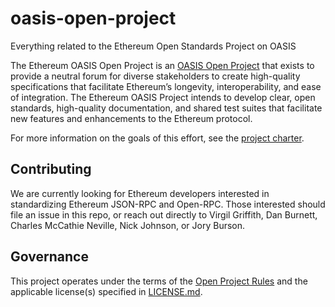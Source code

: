 # oasis-open-project
Everything related to the Ethereum Open Standards Project on OASIS

The Ethereum OASIS Open Project is an [OASIS Open Project](http://oasis-open-projects.org/) that exists to provide a neutral forum for diverse stakeholders to create high-quality specifications that facilitate Ethereum’s longevity, interoperability, and ease of integration. The Ethereum OASIS Project intends to develop clear, open standards, high-quality documentation, and shared test suites that facilitate new features and enhancements to the Ethereum protocol.

For more information on the goals of this effort, see the [project charter](./PROJECT_CHARTER.md). 

## Contributing
We are currently looking for Ethereum developers interested in standardizing Ethereum JSON-RPC and Open-RPC. Those interested should file an issue in this repo, or reach out directly to Virgil Griffith, Dan Burnett, Charles McCathie Neville, Nick Johnson, or Jory Burson.

## Governance
This project operates under the terms of the [Open Project Rules]() and the applicable license(s) specified in [LICENSE.md](./LICENSE).
